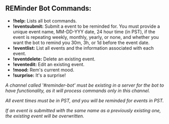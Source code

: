 ## **REMinder Bot Commands:**

- **!help:** Lists all bot commands.
- **!eventsubmit:** Submit a event to be reminded for. You must provide a unique event name, MM-DD-YYY date, 24 hour time (in PST), if the event is repeating weekly, monthly, yearly, or none, and whether you want the bot to remind you 30m, 3h, or 1d before the event date.
- **!eventlist:** List all events and the information associated with each event.
- **!eventdelete:** Delete an existing event.
- **!eventedit:** Edit an existing event.
- **!mood:** Rem's current mood.
- **!surprise:** It's a surprise!

*A channel called '#reminder-bot' must be existing in a server for the bot to have functionality, as it will process commands only in this channel.*

*All event times must be in PST, and you will be reminded for events in PST.*

*If an event is submitted with the same name as a previously existing one, the existing event will be overwritten.*

